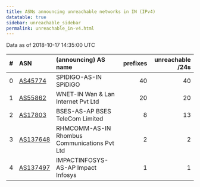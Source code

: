 ```yaml
---
title: ASNs announcing unreachable networks in IN (IPv4)
datatable: true
sidebar: unreachable_sidebar
permalink: unreachable_in-v4.html
---
```


Data as of 2018-10-17 14:35:00 UTC


<div class="datatable-begin"></div>

|   # | ASN                                      | (announcing) AS name                         |   prefixes |   unreachable /24s |
|----:|:-----------------------------------------|:---------------------------------------------|-----------:|-------------------:|
|   0 | [AS45774](unreachable_AS45774-v4.html)   | SPIDIGO-AS-IN SPiDiGO                        |         40 |                 40 |
|   1 | [AS55862](unreachable_AS55862-v4.html)   | WNET-IN Wan &amp; Lan Internet Pvt Ltd       |         20 |                 20 |
|   2 | [AS17803](unreachable_AS17803-v4.html)   | BSES-AS-AP BSES TeleCom Limited              |          8 |                 13 |
|   3 | [AS137648](unreachable_AS137648-v4.html) | RHMCOMM-AS-IN Rhombus Communications Pvt Ltd |          2 |                  2 |
|   4 | [AS137497](unreachable_AS137497-v4.html) | IMPACTINFOSYS-AS-AP Impact Infosys           |          1 |                  1 |

<div class="datatable-end"></div>